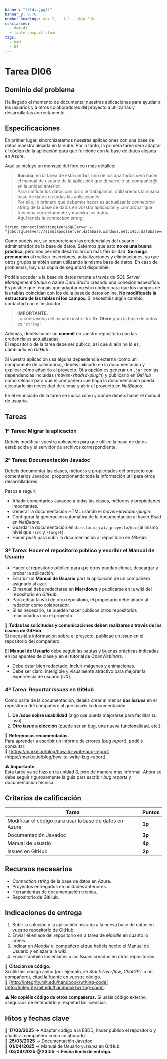 ```yaml
---
banner: "![[di.jpg]]"
banner_y: 0.76
number headings: max 2, _.1.1., skip ^sk
cssclasses:
  - dam-di
  - table-compact-clean
tags:
  - DAM
  - DI
---
```


# Tarea **DI06**

## Dominio del problema

Ha llegado el momento de documentar nuestras aplicaciones para ayudar a los usuarios y a otros colaboradores del proyecto a utilizarlas y desarrollarlas correctamente.

## Especificaciones

En primer lugar, sincronizaremos nuestras aplicaciones con una base de datos maestra alojada en la nube. Por lo tanto, la primera tarea será adaptar el código de la aplicación para que funcione con la base de datos alojada en Azure.

Aquí se incluye un mensaje del foro con más detalles:

> **Bon dia**, en la tarea de esta unidad, uno de los apartados será hacer el manual de usuario de la aplicación que desarrolló un compañer@ en la unidad anterior.  
> Para unificar los datos con los que trabajamos, utilizaremos la misma base de datos en todas las aplicaciones.  
> Por ello, lo primero que debemos hacer es actualizar la *connection string* de la base de datos en vuestra aplicación y comprobar que funciona correctamente y muestra los datos.  
> Aquí tenéis la *connection string*:

```
String connectionStringAzureSQLServer = "jdbc:sqlserver://simulapsqlserver.database.windows.net:1433;database=simulapdb25;user=simulapdbadmin@simulapsqlserver;password=Pwd1234.;encrypt=true;trustServerCertificate=false;hostNameInCertificate=*.database.windows.net;loginTimeout=30;";
```

Como podéis ver, se proporcionan las credenciales del usuario administrador de la base de datos. Sabemos que esto **no es una buena práctica**, pero nos permite desarrollar con más flexibilidad. **Se ruega precaución** al realizar inserciones, actualizaciones y eliminaciones, ya que otros grupos también están utilizando la misma base de datos. En caso de problemas, hay una copia de seguridad disponible.

Podéis acceder a la base de datos remota a través de *SQL Server Management Studio* o *Azure Data Studio* creando una conexión específica.  
Es posible que tengáis que adaptar vuestro código para que los campos de las tablas coincidan con los de la base de datos online. **No modifiquéis la estructura de las tablas ni los campos.** Si necesitáis algún cambio, contactad con el instructor.

> **IMPORTANTE.**  
> La contraseña del usuario instructor **Dr. Otero** para la base de datos es `'string'`.

Además, debéis hacer un **commit** en vuestro repositorio con las credenciales actualizadas.  
El repositorio de la tarea debe ser público, así que si aún no lo es, cambiadlo en *GitHub*.

Si vuestra aplicación usa alguna dependencia externa (como un componente de calendario), debéis indicarlo en la documentación y explicar cómo añadirlo al proyecto. Otra opción es generar un `.jar` con las dependencias incluidas (*maven-shaded-plugin*) y publicarlo en *GitHub* como *release* para que el compañero que haga la documentación pueda ejecutarlo sin necesidad de clonar y abrir el proyecto en *NetBeans*.

En el enunciado de la tarea se indica cómo y dónde debéis hacer el manual de usuario.

## Tareas

### **1ª Tarea: Migrar la aplicación**

Debéis modificar vuestra aplicación para que utilice la base de datos establecida y el servidor de archivos correspondiente.

### **2ª Tarea: Documentación Javadoc**

Debéis documentar las clases, métodos y propiedades del proyecto con comentarios Javadoc, proporcionando toda la información útil para otros desarrolladores.

Pasos a seguir:

- Añadir comentarios Javadoc a todas las clases, métodos y propiedades importantes.
- Generar la documentación HTML usando el *maven-javadoc-plugin*.
- Configurar la generación automática de la documentación al hacer *Build* en *NetBeans*.
- Guardar la documentación en `directorio_raíz_proyecto/doc` (al mismo nivel que `/src` y `/target`).
- Hacer *push* para subir la documentación al repositorio en *GitHub*.

### **3ª Tarea: Hacer el repositorio público y escribir el Manual de Usuario**

- Hacer el repositorio público para que otros puedan clonar, descargar y probar la aplicación.
- Escribir un **Manual de Usuario** para la aplicación de un compañero asignado al azar.
- El manual debe redactarse en **Markdown** y publicarse en la wiki del repositorio en *GitHub*.
- Para editar la wiki de otro repositorio, el propietario debe añadir al redactor como colaborador.
- Si es necesario, se pueden hacer públicos otros repositorios relacionados con el proyecto.

📌 **Todas las solicitudes y comunicaciones deben realizarse a través de los *Issues* de GitHub.**  
Si necesitáis información sobre el proyecto, publicad un *issue* en el repositorio del compañero.

El **Manual de Usuario** debe seguir las pautas y buenas prácticas indicadas en los apuntes de clase y en el tutorial de *OpenWebinars*.

- Debe estar bien redactado, incluir imágenes y animaciones.
- Debe ser claro, inteligible y visualmente atractivo para mejorar la experiencia de usuario (*UX*).

### **4ª Tarea: Reportar *Issues* en GitHub**

Como parte de la documentación, debéis crear al menos **dos *issues*** en el repositorio del compañero al que hacéis la documentación:

1. **Un *issue* sobre usabilidad** (algo que pueda mejorarse para facilitar su uso).
2. **Otro *issue* a elección** (puede ser un bug, una nueva funcionalidad, etc.).

📌 **Referencias recomendadas.**  
Para aprender a escribir un informe de errores (*bug report*), podéis consultar:  
🔗 [https://marker.io/blog/how-to-write-bug-report](https://marker.io/blog/how-to-write-bug-report).

⚠️ **Importante.**  
Esta tarea ya se hizo en la unidad 3, pero de manera más informal. Ahora se debe seguir rigurosamente la guía para escribir *bug reports* y documentación técnica.

## Criterios de calificación

|Tarea|Puntos|
|---|---|
|Modificar el código para usar la base de datos en Azure|**1p**|
|Documentación Javadoc|**3p**|
|Manual de usuario|**4p**|
|Issues en GitHub|**2p**|

## Recursos necesarios

- *Connection string* de la base de datos en Azure.
- Proyectos entregados en unidades anteriores.
- Herramientas de documentación técnica.
- Repositorio de GitHub.

## Indicaciones de entrega

1. Subir la solución y la aplicación migrada a la nueva base de datos en vuestro repositorio de GitHub.
2. Enviar el enlace del repositorio en la tarea de *Moodle* en cuanto lo creéis.
3. Indicar en *Moodle* el compañero al que habéis hecho el Manual de Usuario y enlazar a la wiki.
4. Enviar también los enlaces a los *Issues* creados en otros repositorios.

📌 **Citación de código.**  
Si utilizáis código ajeno (por ejemplo, de *Stack Overflow*, *ChatGPT* o un compañero), citad la fuente en vuestro código.  
🔗 [http://integrity.mit.edu/handbook/writing-code](http://integrity.mit.edu/handbook/writing-code).

⚠️ **No copiéis código de otros compañeros.** Si usáis código externo, aseguraos de entenderlo y respetad las licencias.

## Hitos y fechas clave

📅 **17/03/2025** → Adaptar código a la BBDD, hacer público el repositorio y añadir al compañero como colaborador.  
📅 **25/03/2025** → Documentación Javadoc.  
📅 **01/04/2025** → Manual de Usuario y *Issues* en GitHub.  
📅 **03/04/2025 @ 23:55** → **Fecha límite de entrega.**
